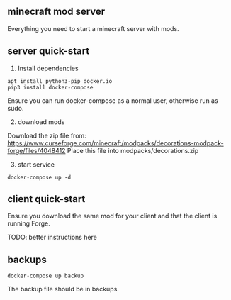 minecraft mod server
--------------------

Everything you need to start a minecraft server with mods.


server quick-start
------------------

1) Install dependencies
```
apt install python3-pip docker.io
pip3 install docker-compose
```

Ensure you can run docker-compose as a normal user, otherwise run as sudo.

2) download mods

Download the zip file from: https://www.curseforge.com/minecraft/modpacks/decorations-modpack-forge/files/4048412
Place this file into modpacks/decorations.zip

3) start service

```
docker-compose up -d
```

client quick-start
------------------

Ensure you download the same mod for your client and that the client is running Forge.

TODO: better instructions here

backups
-------
```
docker-compose up backup
```

The backup file should be in backups.
